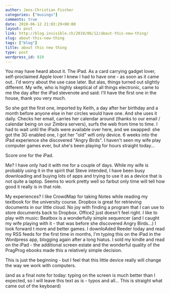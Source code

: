 ```yaml
---
author: Jens-Christian Fischer
categories: ["musings"]
comments: true
date: 2010-06-12 21:03:29+00:00
layout: post
link: http://blog.invisible.ch/2010/06/12/about-this-new-thing/
slug: about-this-new-thing
tags: ["blog"]
title: about this new thing
type: post
wordpress_id: 819
---
```


You may have heard about it. The iPad. As a card carrying gadget lover, self-proclaimed Apple lover I knew I had to have one - as soon as it came out.. I'd worry about the use case later. But alas, things turned out slightly different. My wife, who is highly skeptical of all things electronic, came to me the day after the iPad stevenote and said: I'll have the first one in the house, thank you very much.

So she got the first one, imported by Keith, a day after her birthday and a month before anyone else in her circles would have one. And she uses it daily. Checks her email, carries her calendar around (thanks to our email / calendar being on our Zimbra servers), surfs the web from time to time. I had to wait until the iPads were available over here, and we swapped: she got the 3G enabled one, I got her "old" wifi only device. 6 weeks into the iPad experience she discovered "Angry Birds". I haven't seen my wife play computer games ever, but she's been playing for hours straight today...

Score one for the iPad.

Me? I have only had it with me for a couple of days. While my wife is probably using it in the spirit that Steve intended, I have been busy downloading and buying lots of apps and trying to use it as a device that is not quite a laptop. Seems to work pretty well so farbut only time will tell how good it really is in that role.

My experiences? I like CrowdMap for taking Notes while reading my textbook for the university course. Dropbox is great for retrieving documents in our little cloud. No joy with finding a program that I can use to store documents back to Dropbox.  Office2 just doesn't feel right. I like to play with music: Beatbox is a wonderfully simple sequencer (and I caught my wife playing with it - that was before she discovered Angry Birds...) I look forward t more and better games. I downloAded Reeder today and read my RSS feeds for the first time in months, I'm typing this on the iPad in the Wordpress app, blogging again after a long hiatus. I sold my kindle and read on the iPad - the additional screen estate and the wonderful quality of the PragProg ebooks made this a relatively simple decision. 

This is just the beginning - but I feel that this little device really will change the way we work with computers.

(and as a final note for today: typing on the screen is much better than I expected, so I will leave this text as is - typos and all... This is straight what came out of the keyboard) 
